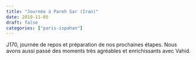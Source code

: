 ```yaml
---
title: "Journée à Pareh Sar (Iran)"
date: 2019-11-05
draft: false
categories: ["paris-ispahan"]
---
```


J170, journée de repos et préparation de nos prochaines étapes. Nous avons aussi passé des moments très agréables et enrichissants avec Vahid.
